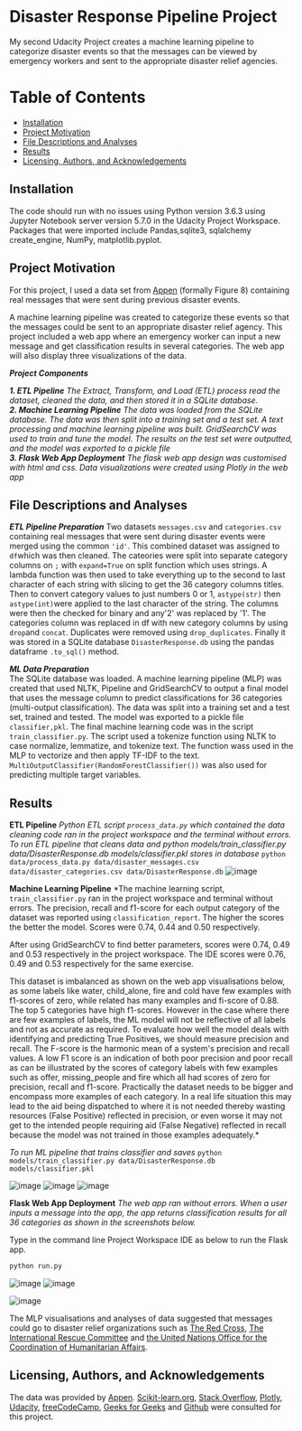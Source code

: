 # Disaster Response Pipeline Project
My second Udacity Project creates a machine learning pipeline to categorize disaster events so that the messages can be viewed by emergency workers and sent to the appropriate disaster relief agencies.

# Table of Contents

* [Installation](#Installation)
* [Project Motivation](#Project-Motivation)
* [File Descriptions and Analyses](#File-Descriptions-and-Analyses)
* [Results](#Results)
* [Licensing, Authors, and Acknowledgements](#Licensing,-Authors,-and-Acknowledgements)


## Installation <a name="Installation"></a>
The code should run with no issues using Python version 3.6.3 using Jupyter Notebook server version 5.7.0 in the Udacity Project Workspace.  Packages that were imported include Pandas,sqlite3, sqlalchemy create_engine, NumPy,  matplotlib.pyplot.  

## Project Motivation <a name="Project-Motivation"></a>
For this project, I used a data set from [Appen](https://appen.com/) (formally Figure 8) containing real messages that were sent during previous disaster events. 

A machine learning pipeline was created to categorize these events so that the messages could be sent to an appropriate disaster relief agency. This project included a web app where an emergency worker can input a new message and get classification results in several categories. The web app will also display three visualizations of the data. 

**_Project Components_**
 
**_1. ETL Pipeline_** *The Extract, Transform, and Load (ETL) process read the dataset, cleaned the data, and then stored it in a SQLite database.*  
**_2. Machine Learning Pipeline_** *The data was loaded from the SQLite database.  The data was then split  into a training set and a test set. A text processing and machine learning pipeline was built.  GridSearchCV was used to train and tune the model.  The results on the test set were outputted, and the model was exported to a pickle file*  
**_3. Flask Web App Deployment_** *The flask web app design was customised with html and css.  Data visualizations were created using Plotly in the web app*  



## File Descriptions and Analyses <a name="File-Descriptions-and-Analyses"></a>
**_ETL Pipeline Preparation_**
Two datasets ```messages.csv``` and ```categories.csv``` containing real messages that were sent during disaster events were merged using the common ```'id'```.  This combined dataset was assigned to ```df```which was then cleaned. The cateories were split into separate category columns on ```;``` with ```expand=True``` on split function which uses strings.  A lambda function was then used to take everything 
up to the second to last character of each string with slicing to get the 36 category columns titles.  Then to convert category values to just numbers 0 or 1, ```astype(str)``` then ```astype(int)```were applied to the last character of the string.  The columns were then the checked for binary and any'2' was replaced by '1'.  The categories column was replaced in df with new category columns by using ```drop```and ```concat```.  Duplicates were removed using ```drop_duplicates```.  Finally it was stored in a SQLite database ```DisasterResponse.db``` using the pandas dataframe ```.to_sql()``` method.



**_ML Data Preparation_**  
The SQLite database was loaded. A machine learning pipeline (MLP) was created that used NLTK, Pipeline and GridSearchCV to output a final model that uses the message column to predict classifications for 36 categories (multi-output classification). The data was split into a training set and a test set, trained and tested.  The model was exported to a pickle file ```classifier,pkl```. The final machine learning code was in the script ```train_classifier.py```. The script used a tokenize function using NLTK to case normalize, lemmatize, and tokenize text.  The function wass used in the MLP to vectorize and then apply TF-IDF to the text. ```MultiOutputClassifier(RandomForestClassifier())``` was also used for predicting multiple target variables.


## Results <a name="Results"></a>

**ETL Pipeline** *Python ETL script ```process_data.py``` which contained the data cleaning code ran in the project workspace and the terminal without errors.
To run ETL pipeline that cleans data and python models/train_classifier.py data/DisasterResponse.db models/classifier.pkl stores in database*
        ```python data/process_data.py data/disaster_messages.csv data/disaster_categories.csv data/DisasterResponse.db```
![image](https://github.com/nirvannar/DisasterResponsePipeline/assets/52913504/a5e47eec-3b28-4641-882f-9ff3b241b5b3)



**Machine Learning Pipeline** *The machine learning script, ```train_classifier.py``` ran in the project workspace and terminal without errors. The precision, recall and f1-score for each output category of the dataset was reported using ```classification_report```. The higher the scores the better the model.  Scores were 0.74, 0.44 and 0.50 respectively.  

After using GridSearchCV to find better parameters, scores were 0.74, 0.49 and 0.53 respectively in the project workspace.  The IDE scores were 0.76, 0.49 and 0.53 respectively for the same exercise. 

This dataset is imbalanced as shown on the web app visualisations below, as some labels like water, child_alone, fire and cold have few examples with f1-scores of zero, while related has many examples and fi-score of 0.88. The top 5 categories have high f1-scores.  However in the case where there are few examples of labels, the ML model will not be reflective of all labels and not as accurate as required.  To evaluate how well the model deals with identifying and predicting True Positives, we should measure precision and recall. The F-score is the harmonic mean of a system's precision and recall values.  A low F1 score is an indication of both poor precision and poor recall as can be illustrated by the scores of category labels with few examples such as offer, missing_people and fire which all had scores of zero for precision, recall and f1-score.  Practically the dataset needs to be bigger and encompass more examples of each category. In a real life situation this may lead to the aid being dispatched to where it is not needed thereby wasting resources (False Positive) reflected in precision, or even worse it may not get to the intended people requiring aid (False Negative) reflected in recall because the model was not trained in those examples adequately.*  

*To run ML pipeline that trains classifier and saves*
        ```python models/train_classifier.py data/DisasterResponse.db models/classifier.pkl``` 

![image](https://github.com/nirvannar/DisasterResponsePipeline/assets/52913504/2367181f-cbaa-417e-832b-a0bf040b7381)
![image](https://github.com/nirvannar/DisasterResponsePipeline/assets/52913504/076d47f3-cdbb-49da-9f8f-02a572c70b7a)
![image](https://github.com/nirvannar/DisasterResponsePipeline/assets/52913504/f903dfcf-514d-4496-a2bb-e74e7a29c15a)


**Flask Web App Deployment** *The web app ran without errors. When a user inputs a message into the app, the app returns classification results for all 36 categories as shown in the screenshots below.*  




Type in the command line Project Workspace IDE as below to run the Flask app.

```python
python run.py
```



![image](https://github.com/nirvannar/DisasterResponsePipeline/assets/52913504/1f5b13a0-9d57-44cc-8b6f-c0db43e7be5e)
![image](https://github.com/nirvannar/DisasterResponsePipeline/assets/52913504/36987932-4d63-42fc-a5f9-7209ed944b02)

![image](https://github.com/nirvannar/DisasterResponsePipeline/assets/52913504/1dff5d30-c10e-4b01-9582-2061d859d642)

The MLP visualisations and analyses of data suggested that messages could go to disaster relief organizations such as [The Red Cross](https://www.redcross.org/about-us/our-work/international-services/international-disasters-and-crises.html), [The International Rescue Committee](https://www.rescue.org/) and [the United Nations Office for the Coordination of Humanitarian Affairs](https://www.unocha.org/).




## Licensing, Authors, and Acknowledgements <a name="Licensing,-Authors,-and-Acknowledgements"></a>
The data was provided by [Appen](https://appen.com/).  [Scikit-learn.org](https://scikit-learn.org/), [Stack Overflow](https://stackoverflow.com/), [Plotly](https://plotly.com/graphing-libraries/), [Udacity](https://knowledge.udacity.com/?nanodegree=nd025&page=1&project=516&rubric=1565), [freeCodeCamp](https://www.freecodecamp.org/news/how-to-sort-values-in-pandas/), [Geeks for Geeks](https://www.geeksforgeeks.org/) and [Github](https://github.com/) were consulted for this project.  

